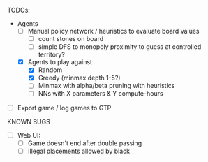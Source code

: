 TODOs: 

- Agents
  - [ ] Manual policy network / heuristics to evaluate board values
    - [ ] count stones on board
    - [ ] simple DFS to monopoly proximity to guess at controlled territory?
  - [x] Agents to play against
    - [x] Random
    - [x] Greedy (minmax depth 1-5?)
    - [ ] Minmax with alpha/beta pruning with heuristics 
    - [ ] NNs with X parameters & Y compute-hours

- [ ] Export game / log games to GTP

KNOWN BUGS 
- [ ] Web UI: 
  - [ ] Game doesn't end after double passing
  - [ ] Illegal placements allowed by black 
